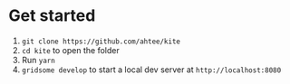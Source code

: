 # Get started

1. `git clone https://github.com/ahtee/kite`
2. `cd kite` to open the folder
3. Run `yarn`
4. `gridsome develop` to start a local dev server at `http://localhost:8080`

